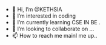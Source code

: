 - 👋 Hi, I’m @KETHSIA
- 👀 I’m interested in coding
- 🌱 I’m currently learning   CSE IN BE .
- 💞️ I’m looking to collaborate on ...
- 📫 How to reach me mainl me up..

<!---
KETHSIA/KETHSIA is a ✨ special ✨ repository because its `README.md` (this file) appears on your GitHub profile.
You can click the Preview link to take a look at your changes.
--->
